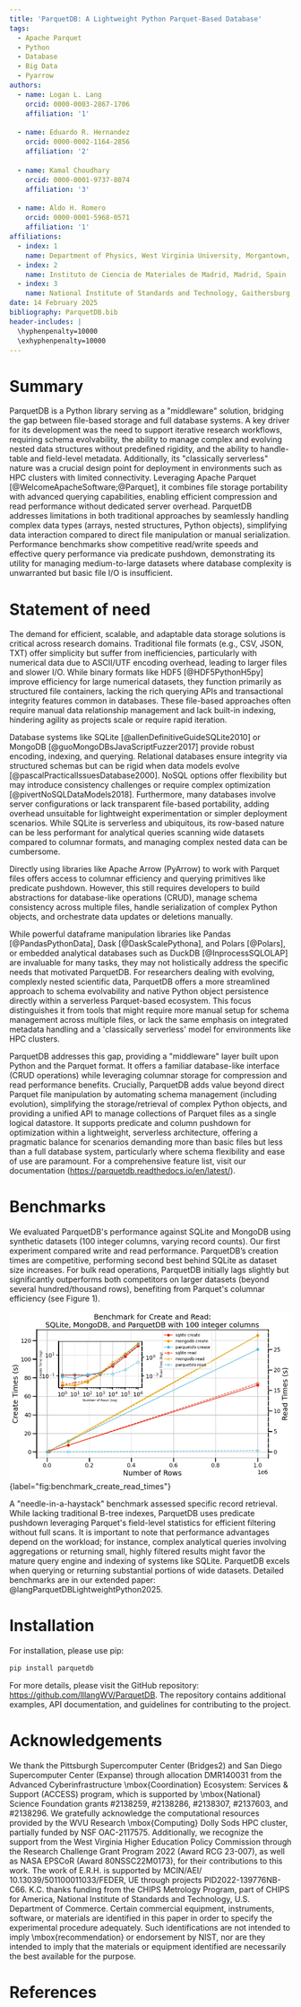 ```yaml
---
title: 'ParquetDB: A Lightweight Python Parquet-Based Database'
tags:
  - Apache Parquet
  - Python
  - Database
  - Big Data
  - Pyarrow
authors:
  - name: Logan L. Lang
    orcid: 0000-0003-2867-1706
    affiliation: '1'

  - name: Eduardo R. Hernandez
    orcid: 0000-0002-1164-2856
    affiliation: '2'

  - name: Kamal Choudhary
    orcid: 0000-0001-9737-8074
    affiliation: '3'

  - name: Aldo H. Romero
    orcid: 0000-0001-5968-0571
    affiliation: '1'
affiliations:
  - index: 1
    name: Department of Physics, West Virginia University, Morgantown, United States
  - index: 2
    name: Instituto de Ciencia de Materiales de Madrid, Madrid, Spain
  - index: 3
    name: National Institute of Standards and Technology, Gaithersburg, United States
date: 14 February 2025
bibliography: ParquetDB.bib
header-includes: |
  \hyphenpenalty=10000
  \exhyphenpenalty=10000
---
```


# Summary

ParquetDB is a Python library serving as a "middleware" solution, bridging the gap between file-based storage and full database systems. A key driver for its development was the need to support iterative research workflows, requiring schema evolvability, the ability to manage complex and evolving nested data structures without predefined rigidity, and the ability to handle-table and field-level metadata. Additionally, its "classically serverless" nature was a crucial design point for deployment in environments such as HPC clusters with limited connectivity. Leveraging Apache Parquet [@WelcomeApacheSoftware;@Parquet], it combines file storage portability with advanced querying capabilities, enabling efficient compression and read performance without dedicated server overhead. ParquetDB addresses limitations in both traditional approaches by seamlessly handling complex data types (arrays, nested structures, Python objects), simplifying data interaction compared to direct file manipulation or manual serialization. Performance benchmarks show competitive read/write speeds and effective query performance via predicate pushdown, demonstrating its utility for managing medium-to-large datasets where database complexity is unwarranted but basic file I/O is insufficient.

# Statement of need


The demand for efficient, scalable, and adaptable data storage solutions is critical across research domains. Traditional file formats (e.g., CSV, JSON, TXT) offer simplicity but suffer from inefficiencies, particularly with numerical data due to ASCII/UTF encoding overhead, leading to larger files and slower I/O. While binary formats like HDF5 [@HDF5PythonH5py] improve efficiency for large numerical datasets, they function primarily as structured file containers, lacking the rich querying APIs and transactional integrity features common in databases. These file-based approaches often require manual data relationship management and lack built-in indexing, hindering agility as projects scale or require rapid iteration.

Database systems like SQLite [@allenDefinitiveGuideSQLite2010] or MongoDB [@guoMongoDBsJavaScriptFuzzer2017] provide robust encoding, indexing, and querying. Relational databases ensure integrity via structured schemas but can be rigid when data models evolve [@pascalPracticalIssuesDatabase2000]. NoSQL options offer flexibility but may introduce consistency challenges or require complex optimization [@pivertNoSQLDataModels2018]. Furthermore, many databases involve server configurations or lack transparent file-based portability, adding overhead unsuitable for lightweight experimentation or simpler deployment scenarios. While SQLite is serverless and ubiquitous, its row-based nature can be less performant for analytical queries scanning wide datasets compared to columnar formats, and managing complex nested data can be cumbersome.

Directly using libraries like Apache Arrow (PyArrow) to work with Parquet files offers access to columnar efficiency and querying primitives like predicate pushdown. However, this still requires developers to build abstractions for database-like operations (CRUD), manage schema consistency across multiple files, handle serialization of complex Python objects, and orchestrate data updates or deletions manually. 


While powerful dataframe manipulation libraries like Pandas [@PandasPythonData], Dask [@DaskScalePythona], and Polars [@Polars], or embedded analytical databases such as DuckDB [@InprocessSQLOLAP] are invaluable for many tasks, they may not holistically address the specific needs that motivated ParquetDB. For researchers dealing with evolving, complexly nested scientific data, ParquetDB offers a more streamlined approach to schema evolvability and native Python object persistence directly within a serverless Parquet-based ecosystem. This focus distinguishes it from tools that might require more manual setup for schema management across multiple files, or lack the same emphasis on integrated metadata handling and a 'classically serverless' model for environments like HPC clusters.


ParquetDB addresses this gap, providing a "middleware" layer built upon Python and the Parquet format. It offers a familiar database-like interface (CRUD operations) while leveraging columnar storage for compression and read performance benefits. Crucially, ParquetDB adds value beyond direct Parquet file manipulation by automating schema management (including evolution), simplifying the storage/retrieval of complex Python objects, and providing a unified API to manage collections of Parquet files as a single logical datastore. It supports predicate and column pushdown for optimization within a lightweight, serverless architecture, offering a pragmatic balance for scenarios demanding more than basic files but less than a full database system, particularly where schema flexibility and ease of use are paramount. For a comprehensive feature list, visit our documentation (https://parquetdb.readthedocs.io/en/latest/).

# Benchmarks

We evaluated ParquetDB's performance against SQLite and MongoDB using synthetic datasets (100 integer columns, varying record counts). Our first experiment compared write and read performance. ParquetDB’s creation times are competitive, performing second best behind SQLite as dataset size increases. For bulk read operations, ParquetDB initially lags slightly but significantly outperforms both competitors on larger datasets (beyond several hundred/thousand rows), benefiting from Parquet's columnar efficiency (see Figure 1).

![Benchmark Create and Read Times for Different Databases. Create time is plotted on the left y-axis, read time on the right y-axis, and the number of rows on the x-axis. A log plot is shown in the inset.](benchmark_create_read_times.png){label="fig:benchmark_create_read_times"}

A "needle-in-a-haystack" benchmark assessed specific record retrieval. While lacking traditional B-tree indexes, ParquetDB uses predicate pushdown leveraging Parquet's field-level statistics for efficient filtering without full scans. It is important to note that performance advantages depend on the workload; for instance, complex analytical queries involving aggregations or returning small, highly filtered results might favor the mature query engine and indexing of systems like SQLite. ParquetDB excels when querying or returning substantial portions of wide datasets. Detailed benchmarks are in our extended paper: @langParquetDBLightweightPython2025.

# Installation

For installation, please use pip:
```python 
pip install parquetdb
```

For more details, please visit the GitHub repository: <https://github.com/lllangWV/ParquetDB>. The repository contains additional examples, API documentation, and guidelines for contributing to the project.

# Acknowledgements


We thank the Pittsburgh Supercomputer Center (Bridges2) and San Diego Supercomputer Center (Expanse) through allocation DMR140031 from the Advanced Cyberinfrastructure \mbox{Coordination} Ecosystem: Services \& Support (ACCESS) program, which is supported by \mbox{National} Science Foundation grants \#2138259, \#2138286, \#2138307, \#2137603, and \#2138296. We gratefully acknowledge the computational resources provided by the WVU Research \mbox{Computing} Dolly Sods HPC cluster, partially funded by NSF OAC-2117575. Additionally, we recognize the support from the West Virginia Higher Education Policy Commission through the Research Challenge Grant Program 2022 (Award RCG 23-007), as well as NASA EPSCoR (Award 80NSSC22M0173), for their contributions to this work. The work of E.R.H.  is supported by MCIN/AEI/ 10.13039/501100011033/FEDER, UE through projects PID2022-139776NB-C66. K.C. thanks funding from the CHIPS Metrology Program, part of CHIPS for America, National Institute of Standards and Technology, U.S. Department of Commerce.  Certain commercial equipment, instruments, software, or materials are identified in this paper in order to specify the experimental procedure adequately. Such identifications are not intended to imply \mbox{recommendation} or endorsement by NIST, nor are they intended to imply that the materials or equipment identified are necessarily the best available for the purpose.

# References



